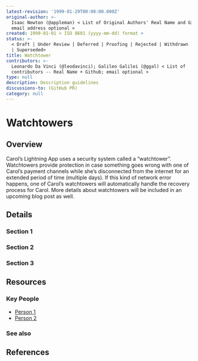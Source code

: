 ```yaml
---
latest-revision: '1999-01-29T00:00:00.000Z'
original-author: >-
  Isaac Newton (@appleman) < List of Original Authors' Real Name and Github;
  email address optional >
created: 1999-01-01 < ISO 8601 (yyyy-mm-dd) format >
status: >-
  < Draft | Under Review | Deferred | Proofing | Rejected | Withdrawn | Accepted
  | Superseded>
title: Watchtower
contributors: >-
  Leonardo Da Vinci (@leodavinci); Galileo Galilei (@ggal) < List of
  contributors -- Real Name + Github; email optional >
type: null
description: Description guidelines
discussions-to: (GitHub PR)
category: null
---
```


# Watchtowers

## Overview

Carol’s Lightning App uses a security system called a “watchtower”. Watchtowers provide protection in case something goes wrong with one of Carol’s payment channels while she’s disconnected from the internet for an extended period of time \(multiple days\). If this kind of network error happens, one of Carol’s watchtowers will automatically handle the recovery process for Carol. More details about watchtowers will be included in an upcoming blog post as well.



## Details

### Section 1

### Section 2

### Section 3

## Resources

### Key People

* [Person 1](watchtower.md)
* [Person 2](watchtower.md)

### See also

## References

